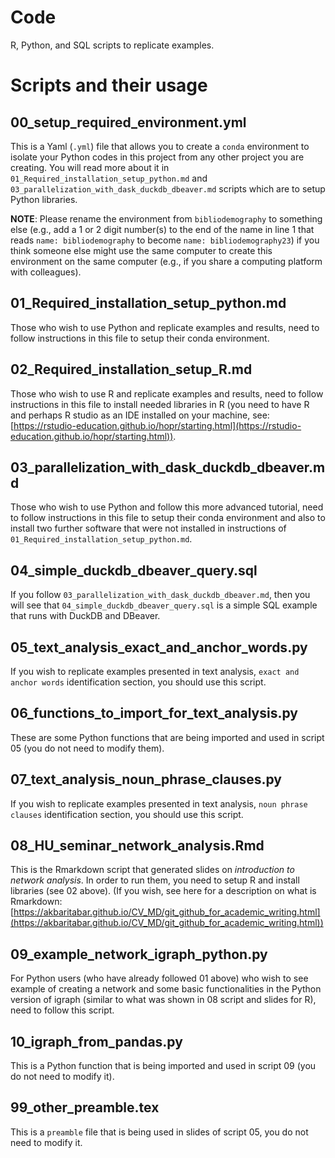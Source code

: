 # Code

R, Python, and SQL scripts to replicate examples.

# Scripts and their usage

## 00_setup_required_environment.yml

This is a Yaml (`.yml`) file that allows you to create a `conda` environment to isolate your Python codes in this project from any other project you are creating. You will read more about it in `01_Required_installation_setup_python.md` and `03_parallelization_with_dask_duckdb_dbeaver.md` scripts which are to setup Python libraries.

**NOTE**: Please rename the environment from `bibliodemography` to something else (e.g., add a 1 or 2 digit number(s) to the end of the name in line 1 that reads `name: bibliodemography` to become `name: bibliodemography23`) if you think someone else might use the same computer to create this environment on the same computer (e.g., if you share a computing platform with colleagues).

## 01_Required_installation_setup_python.md

Those who wish to use Python and replicate examples and results, need to follow instructions in this file to setup their conda environment.

## 02_Required_installation_setup_R.md

Those who wish to use R and replicate examples and results, need to follow instructions in this file to install needed libraries in R (you need to have R and perhaps R studio as an IDE installed on your machine, see: [https://rstudio-education.github.io/hopr/starting.html](https://rstudio-education.github.io/hopr/starting.html)).

## 03_parallelization_with_dask_duckdb_dbeaver.md

Those who wish to use Python and follow this more advanced tutorial, need to follow instructions in this file to setup their conda environment and also to install two further software that were not installed in instructions of `01_Required_installation_setup_python.md`.


## 04_simple_duckdb_dbeaver_query.sql

If you follow `03_parallelization_with_dask_duckdb_dbeaver.md`, then you will see that `04_simple_duckdb_dbeaver_query.sql` is a simple SQL example that runs with DuckDB and DBeaver.

## 05_text_analysis_exact_and_anchor_words.py

If you wish to replicate examples presented in text analysis, `exact and anchor words` identification section, you should use this script.

## 06_functions_to_import_for_text_analysis.py

These are some Python functions that are being imported and used in script 05 (you do not need to modify them).

## 07_text_analysis_noun_phrase_clauses.py

If you wish to replicate examples presented in text analysis, `noun phrase clauses` identification section, you should use this script.

## 08_HU_seminar_network_analysis.Rmd

This is the Rmarkdown script that generated slides on *introduction to network analysis*. In order to run them, you need to setup R and install libraries (see 02 above). (If you wish, see here for a description on what is Rmarkdown: [https://akbaritabar.github.io/CV_MD/git_github_for_academic_writing.html](https://akbaritabar.github.io/CV_MD/git_github_for_academic_writing.html))

## 09_example_network_igraph_python.py

For Python users (who have already followed 01 above) who wish to see example of creating a network and some basic functionalities in the Python version of igraph (similar to what was shown in 08 script and slides for R), need to follow this script.

## 10_igraph_from_pandas.py

This is a Python function that is being imported and used in script 09 (you do not need to modify it).

## 99_other_preamble.tex

This is a `preamble` file that is being used in slides of script 05, you do not need to modify it.
